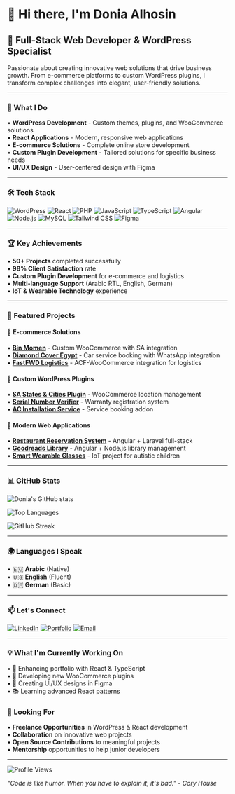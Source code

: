 # 👋 Hi there, I'm Donia Alhosin

## 🚀 Full-Stack Web Developer & WordPress Specialist

Passionate about creating innovative web solutions that drive business growth. From e-commerce platforms to custom WordPress plugins, I transform complex challenges into elegant, user-friendly solutions.

---

### 🎯 What I Do

• **WordPress Development** - Custom themes, plugins, and WooCommerce solutions  
• **React Applications** - Modern, responsive web applications  
• **E-commerce Solutions** - Complete online store development  
• **Custom Plugin Development** - Tailored solutions for specific business needs  
• **UI/UX Design** - User-centered design with Figma

---

### 🛠️ Tech Stack

![WordPress](https://img.shields.io/badge/WordPress-21759B?style=for-the-badge&logo=wordpress&logoColor=white)
![React](https://img.shields.io/badge/React-20232A?style=for-the-badge&logo=react&logoColor=61DAFB)
![PHP](https://img.shields.io/badge/PHP-777BB4?style=for-the-badge&logo=php&logoColor=white)
![JavaScript](https://img.shields.io/badge/JavaScript-F7DF1E?style=for-the-badge&logo=javascript&logoColor=black)
![TypeScript](https://img.shields.io/badge/TypeScript-007ACC?style=for-the-badge&logo=typescript&logoColor=white)
![Angular](https://img.shields.io/badge/Angular-DD0031?style=for-the-badge&logo=angular&logoColor=white)
![Node.js](https://img.shields.io/badge/Node.js-43853D?style=for-the-badge&logo=node.js&logoColor=white)
![MySQL](https://img.shields.io/badge/MySQL-00000F?style=for-the-badge&logo=mysql&logoColor=white)
![Tailwind CSS](https://img.shields.io/badge/Tailwind_CSS-38B2AC?style=for-the-badge&logo=tailwind-css&logoColor=white)
![Figma](https://img.shields.io/badge/Figma-F24E1E?style=for-the-badge&logo=figma&logoColor=white)

---

### 🏆 Key Achievements

• **50+ Projects** completed successfully  
• **98% Client Satisfaction** rate  
• **Custom Plugin Development** for e-commerce and logistics  
• **Multi-language Support** (Arabic RTL, English, German)  
• **IoT & Wearable Technology** experience

---

### 🌟 Featured Projects

#### 🛒 E-commerce Solutions

• **[Bin Momen](https://github.com/devDoniaAlhosin/woocommerce-custom-sa-states-cites)** - Custom WooCommerce with SA integration  
• **[Diamond Cover Egypt](https://github.com/devDoniaAlhosin/car-service-plugin)** - Car service booking with WhatsApp integration  
• **[FastFWD Logistics](https://fastfwd.xyz/)** - ACF-WooCommerce integration for logistics

#### 🔧 Custom WordPress Plugins

• **[SA States & Cities Plugin](https://github.com/devDoniaAlhosin/woocommerce-custom-sa-states-cites)** - WooCommerce location management  
• **[Serial Number Verifier](https://github.com/devDoniaAlhosin/serial-number-verfier)** - Warranty registration system  
• **[AC Installation Service](https://github.com/devDoniaAlhosin/woocommerce-ac-installation-service)** - Service booking addon

#### 🎨 Modern Web Applications

• **[Restaurant Reservation System](https://github.com/devDoniaAlhosin/Restaurant-Reservation-Server)** - Angular + Laravel full-stack  
• **[Goodreads Library](https://goodreadslib.netlify.app/)** - Angular + Node.js library management  
• **[Smart Wearable Glasses](https://github.com/devDoniaAlhosin)** - IoT project for autistic children

---

### 📊 GitHub Stats

![Donia's GitHub stats](https://github-readme-stats.vercel.app/api?username=devDoniaAlhosin&show_icons=true&theme=graywhite&hide_border=true)

![Top Languages](https://github-readme-stats.vercel.app/api/top-langs/?username=devDoniaAlhosin&layout=compact&theme=graywhite&hide_border=true)

![GitHub Streak](https://github-readme-streak-stats.herokuapp.com/?user=devDoniaAlhosin&theme=graywhite&hide_border=true)

---

### 🌍 Languages I Speak

• 🇪🇬 **Arabic** (Native)  
• 🇺🇸 **English** (Fluent)  
• 🇩🇪 **German** (Basic)

---

### 📫 Let's Connect

[![LinkedIn](https://img.shields.io/badge/LinkedIn-0077B5?style=for-the-badge&logo=linkedin&logoColor=white)](https://www.linkedin.com/in/donia-alhosin-756a3b1ab/)
[![Portfolio](https://img.shields.io/badge/Portfolio-FF5722?style=for-the-badge&logo=todoist&logoColor=white)](https://donia-minimal-folio.vercel.app/)
[![Email](https://img.shields.io/badge/Email-D14836?style=for-the-badge&logo=gmail&logoColor=white)](mailto:doniaelhussien@email.com)

---

### 💡 What I'm Currently Working On

• 🔄 Enhancing portfolio with React & TypeScript  
• 🛒 Developing new WooCommerce plugins  
• 🎨 Creating UI/UX designs in Figma  
• 📚 Learning advanced React patterns

### 🎯 Looking For

• **Freelance Opportunities** in WordPress & React development  
• **Collaboration** on innovative web projects  
• **Open Source Contributions** to meaningful projects  
• **Mentorship** opportunities to help junior developers

---

<img src="https://komarev.com/ghpvc/?username=devDoniaAlhosin&style=flat-square&color=blue" alt="Profile Views"/>

*"Code is like humor. When you have to explain it, it's bad." - Cory House* 
